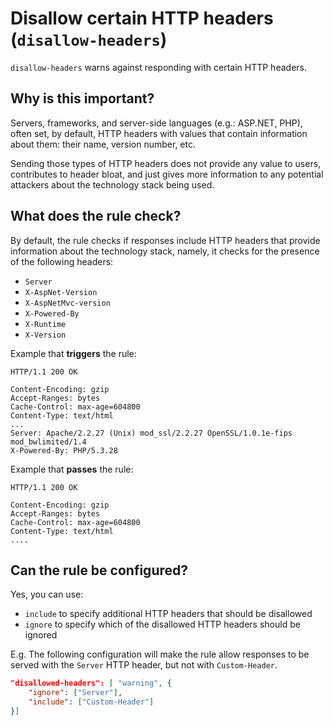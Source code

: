 # Disallow certain HTTP headers (`disallow-headers`)

`disallow-headers` warns against responding with certain HTTP headers.


## Why is this important?

Servers, frameworks, and server-side languages (e.g.: ASP.NET, PHP),
often set, by default, HTTP headers with values that contain information
about them: their name, version number, etc.

Sending those types of HTTP headers does not provide any value to
users, contributes to header bloat, and just gives more information
to any potential attackers about the technology stack being used.


## What does the rule check?

By default, the rule checks if responses include HTTP headers that
provide information about the technology stack, namely, it checks
for the presence of the following headers:

* `Server`
* `X-AspNet-Version`
* `X-AspNetMvc-version`
* `X-Powered-By`
* `X-Runtime`
* `X-Version`

Example that **triggers** the rule:

```text
HTTP/1.1 200 OK

Content-Encoding: gzip
Accept-Ranges: bytes
Cache-Control: max-age=604800
Content-Type: text/html
...
Server: Apache/2.2.27 (Unix) mod_ssl/2.2.27 OpenSSL/1.0.1e-fips mod_bwlimited/1.4
X-Powered-By: PHP/5.3.28
```

Example that **passes** the rule:

```text
HTTP/1.1 200 OK

Content-Encoding: gzip
Accept-Ranges: bytes
Cache-Control: max-age=604800
Content-Type: text/html
....
```


## Can the rule be configured?

Yes, you can use:

  * `include` to specify additional HTTP headers that should
    be disallowed
  * `ignore` to specify which of the disallowed HTTP headers
    should be ignored

E.g. The following configuration will make the rule allow responses
to be served with the `Server` HTTP header, but not with `Custom-Header`.

```json
"disallowed-headers": [ "warning", {
    "ignore": ["Server"],
    "include": ["Custom-Header"]
}]
```
